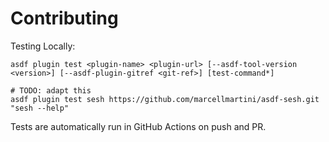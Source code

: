 # Contributing

Testing Locally:

```shell
asdf plugin test <plugin-name> <plugin-url> [--asdf-tool-version <version>] [--asdf-plugin-gitref <git-ref>] [test-command*]

# TODO: adapt this
asdf plugin test sesh https://github.com/marcellmartini/asdf-sesh.git "sesh --help"
```

Tests are automatically run in GitHub Actions on push and PR.
